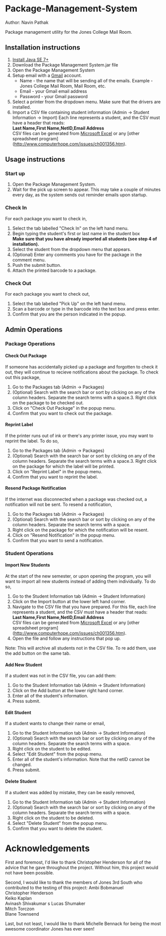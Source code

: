 Package-Management-System
=========================
Author: Navin Pathak

Package management utility for the Jones College Mail Room.

Installation instructions
-------------------------

1. [Install Java SE 7+](https://www.java.com/en/download/)
2. Download the Package Management System.jar file
3. Open the Package Management System
4. Setup email with a [Gmail](mail.google.com) account.
    - Name - the name that will be sending all of the emails. Example - Jones College Mail Room, Mail Room, etc.
    - Email - your Gmail email address
    - Password - your Gmail password
5. Select a printer from the dropdown menu. Make sure that the drivers are installed.
6. Import a CSV file containing student information (Admin -> Student Information -> Import)
   Each line represents a student, and the CSV must have a header that reads:  
   **Last Name,First Name,NetID,Email Address**  
   CSV files can be generated from [Microsoft Excel](http://office.microsoft.com/en-us/excel-help/import-or-export-text-txt-or-csv-files-HP010099725.aspx) 
   or any [other spreadsheet program] (http://www.computerhope.com/issues/ch001356.htm).

Usage instructions
------------------

### Start up
1. Open the Package Management System.
2. Wait for the pick up screen to appear. This may take a couple of minutes every day, 
   as the system sends out reminder emails upon startup.

### Check In
For each package you want to check in,

1. Select the tab labelled "Check In" on the left hand menu.
2. Begin typing the student's first or last name in the student box  
**Make sure that you have already imported all students (see step 4 of installation).**
3. Select the student from the dropdown menu that appears.
4. (Optional) Enter any comments you have for the package in the comment menu.
5. Push the submit button.
6. Attach the printed barcode to a package.


### Check Out
For each package you want to check out,

1. Select the tab labelled "Pick Up" on the left hand menu.
2. Scan a barcode or type in the barcode into the text box and press enter.
3. Confirm that you are the person indicated in the popup.

Admin Operations
----------------

### Package Operations
#### Check Out Package
If someone has accidentally picked up a package and forgotten to check it out, they will continue
to recieve notifications about the package. To check out this package,

1. Go to the Packages tab (Admin -> Packages)
2. (Optional) Search with the search bar or sort by clicking on any of the column headers. 
   Separate the search terms with a space.3. Right click on the package to be checked out.
4. Click on "Check Out Package" in the popup menu.
5. Confirm that you want to check out the package.

#### Reprint Label
If the printer runs out of ink or there's any printer issue, you may want to reprint the label. To do so,

1. Go to the Packages tab (Admin -> Packages)
2. (Optional) Search with the search bar or sort by clicking on any of the column headers. 
   Separate the search terms with a space.3. Right click on the package for which the label will be printed.
4. Click on "Reprint Label" in the popup menu.
5. Confirm that you want to reprint the label.

#### Resend Package Notification
If the internet was disconnected when a package was checked out, a notification will not be sent.
To resend a notification,

1. Go to the Packages tab (Admin -> Packages)
2. (Optional) Search with the search bar or sort by clicking on any of the column headers. 
   Separate the search terms with a space.
3. Right click on the package for which the notification will be resent.
4. Click on "Resend Notification" in the popup menu.
5. Confirm that you want to send a notification.

### Student Operations

#### Import New Students
At the start of the new semester, or upon opening the program, you will want to import
all new students instead of adding them individually. To do so,

1. Go to the Student Information tab (Admin -> Student Information)
2. Click on the Import button at the lower left hand corner.
3. Navigate to the CSV file that you have prepared. For this file,
   each line represents a student, and the CSV must have a header that reads:  
   **Last Name,First Name,NetID,Email Address**  
   CSV files can be generated from [Microsoft Excel](http://office.microsoft.com/en-us/excel-help/import-or-export-text-txt-or-csv-files-HP010099725.aspx) 
   or any [other spreadsheet program] (http://www.computerhope.com/issues/ch001356.htm).
4. Open the file and follow any instructions that pop up.

Note: This will archive all students not in the CSV file. To re add them, use the add button
on the same tab.

#### Add New Student
If a student was not in the CSV file, you can add them:

1. Go to the Student Information tab (Admin -> Student Information)
2. Click on the Add button at the lower right hand corner.
3. Enter all of the student's information.
4. Press submit.


#### Edit Student
If a student wants to change their name or email,

1. Go to the Student Information tab (Admin -> Student Information)
2. (Optional) Search with the search bar or sort by clicking on any of the column headers. 
   Separate the search terms with a space.
3. Right click on the student to be edited.
4. Select "Edit Student" from the popup menu.
5. Enter all of the student's information. Note that the netID cannot be changed.
6. Press submit.

#### Delete Student
If a student was added by mistake, they can be easily removed,

1. Go to the Student Information tab (Admin -> Student Information)
2. (Optional) Search with the search bar or sort by clicking on any of the column headers. 
   Separate the search terms with a space.
3. Right click on the student to be deleted.
4. Select "Delete Student" from the popup menu.
5. Confirm that you want to delete the student.

Acknowledgements
================
First and foremost, I'd like to thank Christopher Henderson for all of the advice that he gave throughout the project.
Without him, this project would not have been possible.

Second, I would like to thank the members of Jones 3rd South who contributed to the testing of this project:
Ambi Bobmanuel  
Christopher Henderson  
Keiko Kaplan  
Avinash Shivakumar  s
Lucas Shumaker  
Mitch Torczon  
Blane Townsend

Last, but not least, I would like to thank Michelle Bennack for being the most awesome coordinator Jones has ever seen!
